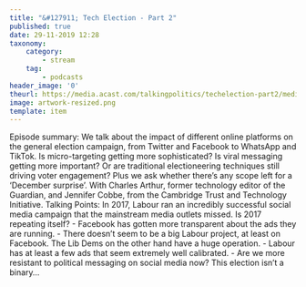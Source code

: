```yaml
---
title: "&#127911; Tech Election - Part 2"
published: true
date: 29-11-2019 12:28
taxonomy:
    category:
        - stream
    tag:
        - podcasts
header_image: '0'
theurl: https://media.acast.com/talkingpolitics/techelection-part2/media.mp3
image: artwork-resized.png
template: item
--- 
```

Episode summary: We talk about the impact of different online platforms on the general election campaign, from Twitter and Facebook to WhatsApp and TikTok. Is micro-targeting getting more sophisticated? Is viral messaging getting more important? Or are traditional electioneering techniques still driving voter engagement? Plus we ask whether there’s any scope left for a ‘December surprise’. With Charles Arthur, former technology editor of the Guardian, and Jennifer Cobbe, from the Cambridge Trust and Technology Initiative. Talking Points: In 2017, Labour ran an incredibly successful social media campaign that the mainstream media outlets missed. Is 2017 repeating itself? - Facebook has gotten more transparent about the ads they are running. - There doesn’t seem to be a big Labour project, at least on Facebook. The Lib Dems on the other hand have a huge operation. - Labour has at least a few ads that seem extremely well calibrated. - Are we more resistant to political messaging on social media now? This election isn’t a binary…
